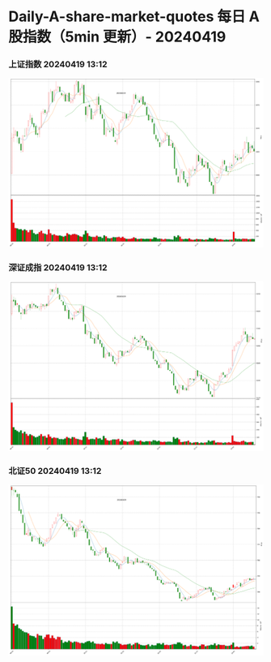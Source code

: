 
# Daily-A-share-market-quotes 每日 A 股指数（5min 更新）- 20240419

### 上证指数 20240419 13:12
![](./fig/2024/4/20240419-sh000001.png)

### 深证成指 20240419 13:12
![](./fig/2024/4/20240419-sz399001.png)

### 北证50 20240419 13:12
![](./fig/2024/4/20240419-bj899050.png)
